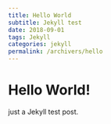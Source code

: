 ```yaml
---
title: Hello World
subtitle: Jekyll test
date: 2018-09-01
tags: Jekyll
categories: jekyll
permalink: /archivers/hello
---
```


# Hello World!

just a Jekyll test post.